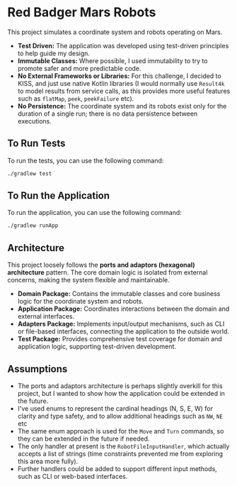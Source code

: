 # Red Badger Mars Robots

This project simulates a coordinate system and robots operating on Mars.

- **Test Driven:** The application was developed using test-driven principles to help guide my design.
- **Immutable Classes:** Where possible, I used immutability to try to promote safer and more predictable code.
- **No External Frameworks or Libraries:** For this challenge, I decided to KISS, and just use native Kotlin libraries (I would normally use `Result4k` to model results from service calls, as this provides more useful features such as `flatMap`, `peek`, `peekFailure` etc).
- **No Persistence:** The coordinate system and its robots exist only for the duration of a single run; there is no data persistence between executions.

## To Run Tests
To run the tests, you can use the following command:

```bash
./gradlew test
```

## To Run the Application
To run the application, you can use the following command:

```bash
./gradlew runApp
```

## Architecture

This project loosely follows the **ports and adaptors (hexagonal) architecture** pattern. The core domain logic is isolated from external concerns, making the system flexible and maintainable.

- **Domain Package:** Contains the immutable classes and core business logic for the coordinate system and robots.
- **Application Package:** Coordinates interactions between the domain and external interfaces.
- **Adapters Package:** Implements input/output mechanisms, such as CLI or file-based interfaces, connecting the application to the outside world.
- **Test Package:** Provides comprehensive test coverage for domain and application logic, supporting test-driven development.

## Assumptions
 - The ports and adaptors architecture is perhaps slightly overkill for this project, but I wanted to show how the application could be extended in the future.
 - I've used enums to represent the cardinal headings (N, S, E, W) for clarity and type safety, and to allow additional headings such as `NW`, `NE` etc
 - The same enum approach is used for the `Move` and `Turn` commands, so they can be extended in the future if needed.
 - The only handler at present is the `RobotFileInputHandler`, which actually accepts a list of strings (time constraints prevented me from exploring this area more fully).
 - Further handlers could be added to support different input methods, such as CLI or web-based interfaces.

